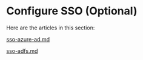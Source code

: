 # Configure SSO (Optional)

Here are the articles in this section:

<!-- unsupported tag removed -->
[sso-azure-ad.md](sso-azure-ad.md)
<!-- unsupported tag removed -->

<!-- unsupported tag removed -->
[sso-adfs.md](sso-adfs.md)
<!-- unsupported tag removed -->
